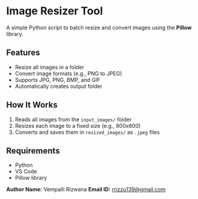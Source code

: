 # Image Resizer Tool

A simple Python script to batch resize and convert images using the **Pillow** library.

## Features

- Resize all images in a folder
- Convert image formats (e.g., PNG to JPEG)
- Supports JPG, PNG, BMP, and GIF
- Automatically creates output folder

## How It Works

1. Reads all images from the `input_images/` folder
2. Resizes each image to a fixed size (e.g., 800x600)
3. Converts and saves them in `resized_images/` as `.jpeg` files

## Requirements

- Python
- VS Code 
- Pillow library

**Author Name:** Vempalli Rizwana 
**Email ID:** rrizzu139@gmail.com
